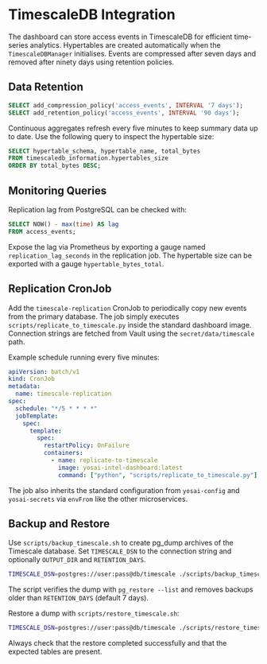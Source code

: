 # TimescaleDB Integration

The dashboard can store access events in TimescaleDB for efficient time-series
analytics. Hypertables are created automatically when the `TimescaleDBManager`
initialises. Events are compressed after seven days and removed after ninety
days using retention policies.

## Data Retention

```sql
SELECT add_compression_policy('access_events', INTERVAL '7 days');
SELECT add_retention_policy('access_events', INTERVAL '90 days');
```

Continuous aggregates refresh every five minutes to keep summary data up to
date. Use the following query to inspect the hypertable size:

```sql
SELECT hypertable_schema, hypertable_name, total_bytes
FROM timescaledb_information.hypertables_size
ORDER BY total_bytes DESC;
```

## Monitoring Queries

Replication lag from PostgreSQL can be checked with:

```sql
SELECT NOW() - max(time) AS lag
FROM access_events;
```

Expose the lag via Prometheus by exporting a gauge named
`replication_lag_seconds` in the replication job. The hypertable size can be
exported with a gauge `hypertable_bytes_total`.

## Replication CronJob

Add the `timescale-replication` CronJob to periodically copy new events from the
primary database. The job simply executes `scripts/replicate_to_timescale.py`
inside the standard dashboard image. Connection strings are fetched from Vault
using the `secret/data/timescale` path.

Example schedule running every five minutes:

```yaml
apiVersion: batch/v1
kind: CronJob
metadata:
  name: timescale-replication
spec:
  schedule: "*/5 * * * *"
  jobTemplate:
    spec:
      template:
        spec:
          restartPolicy: OnFailure
          containers:
            - name: replicate-to-timescale
              image: yosai-intel-dashboard:latest
              command: ["python", "scripts/replicate_to_timescale.py"]
```

The job also inherits the standard configuration from `yosai-config` and `yosai-secrets` via `envFrom` like the other microservices.

## Backup and Restore

Use `scripts/backup_timescale.sh` to create pg_dump archives of the Timescale database. Set `TIMESCALE_DSN` to the connection string and optionally `OUTPUT_DIR` and `RETENTION_DAYS`.

```bash
TIMESCALE_DSN=postgres://user:pass@db/timescale ./scripts/backup_timescale.sh
```

The script verifies the dump with `pg_restore --list` and removes backups older than `RETENTION_DAYS` (default 7 days).

Restore a dump with `scripts/restore_timescale.sh`:

```bash
TIMESCALE_DSN=postgres://user:pass@db/timescale ./scripts/restore_timescale.sh backups/timescale_20240101_120000.dump
```

Always check that the restore completed successfully and that the expected tables are present.

